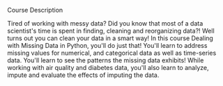 
Course Description

Tired of working with messy data? Did you know that most of a data scientist's time is spent in finding, cleaning and reorganizing data?! Well turns out you can clean your data in a smart way! In this course Dealing with Missing Data in Python, you'll do just that! You'll learn to address missing values for numerical, and categorical data as well as time-series data. You'll learn to see the patterns the missing data exhibits! While working with air quality and diabetes data, you'll also learn to analyze, impute and evaluate the effects of imputing the data.
